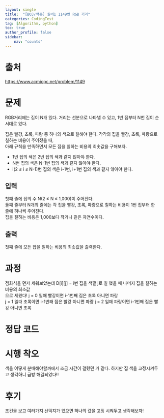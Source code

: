 ```yaml
---
layout: single
title:  "[BOJ/백준] 실버1 1149번 RGB 거리"
categories: CodingTest
tag: [Algorithm, python]
toc: true
author_profile: false
sidebar:
    nav: "counts"
---
```


# 출처
<https://www.acmicpc.net/problem/1149>


# 문제
RGB거리에는 집이 N개 있다. 거리는 선분으로 나타낼 수 있고, 1번 집부터 N번 집이 순서대로 있다.

집은 빨강, 초록, 파랑 중 하나의 색으로 칠해야 한다. 각각의 집을 빨강, 초록, 파랑으로 칠하는 비용이 주어졌을 때,   
아래 규칙을 만족하면서 모든 집을 칠하는 비용의 최솟값을 구해보자.

- 1번 집의 색은 2번 집의 색과 같지 않아야 한다.
- N번 집의 색은 N-1번 집의 색과 같지 않아야 한다.
- i(2 ≤ i ≤ N-1)번 집의 색은 i-1번, i+1번 집의 색과 같지 않아야 한다.


## 입력
첫째 줄에 집의 수 N(2 ≤ N ≤ 1,000)이 주어진다.   
둘째 줄부터 N개의 줄에는 각 집을 빨강, 초록, 파랑으로 칠하는 비용이 1번 집부터 한 줄에 하나씩 주어진다.   
집을 칠하는 비용은 1,000보다 작거나 같은 자연수이다.


## 출력
첫째 줄에 모든 집을 칠하는 비용의 최솟값을 출력한다.
  
  
# 과정
점화식을 먼저 세워보았는데
D[i][j] = i번 집을 색깔 j로 칠 했을 때 나머지 집을 칠하는 비용의 최소값  
으로 세웠다!
j = 0 일때 빨강이면 i-1번째 집은 초록 아니면 파랑  
j = 1 일때 초록이면 i-1번째 집은 빨강 아니면 파랑
j = 2 일때 파랑이면 i-1번째 집은 빨강 아니면 초록
# 정답 코드
<script src="https://gist.github.com/kghees/bae8301bfd99b7fb05a9c2c5ae3e2a6b.js"></script>
  
    

# 시행 착오
색을 어떻게 분배해야할까에서 조금 시간이 걸렸던 거 같다. 하지만
집 색을 고정시켜두고 생각하니 금방 해결되었다!!

# 후기
조건을 보고 여러가지 선택지가 있으면
하나의 값을 고정 시켜두고 생각해보자!
